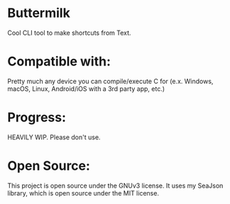 # Buttermilk
Cool CLI tool to make shortcuts from Text.

# Compatible with:
Pretty much any device you can compile/execute C for (e.x. Windows, macOS, Linux, Android/iOS with a 3rd party app, etc.)

# Progress:
HEAVILY WIP. Please don't use.

# Open Source:
This project is open source under the GNUv3 license. It uses my SeaJson library, which is open source under the MIT license.
